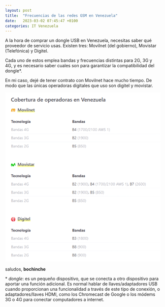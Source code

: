 ```yaml
---
layout: post
title:  "Frecuencias de las redes GSM en Venezuela"
date:   2023-03-02 07:45:47 +0100
categories: IT Venezuela 
---
```


A la hora de comprar un dongle USB en Venezuela, necesitas saber qué proveedor de servicio usas. Existen tres: Movilnet (del gobierno), Movistar (Telefónica) y Digitel. 

Cada uno de estos emplea bandas y frecuencias distintas para 2G, 3G y 4G, y es necesario saber cuales son para garantizar la compatibilidad del dongle*. 

En mi caso, dejé de tener contrato con Movilnet hace mucho tiempo. De modo que las únicas operadoras digitales que uso son digitel y movistar.

![Redes GSM en Venezuela](assets/images/gsm_venezuela.png)

saludos, **bochinche** 

\* *dongle*: es un pequeño dispositivo, que se conecta a otro dispositivo para aportar una función adicional. Es normal hablar de llaves/adaptadores USB cuando proporcionan una funcionalidad a través de este tipo de conexión, o adaptadores/llaves HDMI, como los Chromecast de Google o los módems 3G o 4G para conectar computadores a internet. 
